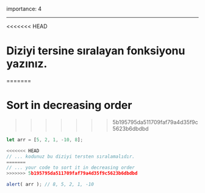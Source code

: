 importance: 4

---

<<<<<<< HEAD
# Diziyi tersine sıralayan fonksiyonu yazınız.
=======
# Sort in decreasing order
>>>>>>> 5b195795da511709faf79a4d35f9c5623b6dbdbd

```js
let arr = [5, 2, 1, -10, 8];

<<<<<<< HEAD
// ... kodunuz bu diziyi tersten sıralamalıdır.
=======
// ... your code to sort it in decreasing order
>>>>>>> 5b195795da511709faf79a4d35f9c5623b6dbdbd

alert( arr ); // 8, 5, 2, 1, -10
```

